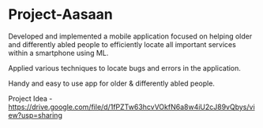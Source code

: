 # Project-Aasaan
Developed and implemented a mobile application focused on helping older and differently abled people to efficiently locate all important services within a smartphone using ML. 

Applied various techniques to locate bugs and errors in the application.

Handy and easy to use app for older &amp; differently abled people.

Project Idea - https://drive.google.com/file/d/1fPZTw63hcvVOkfN6a8w4iU2cJ89vQbys/view?usp=sharing

